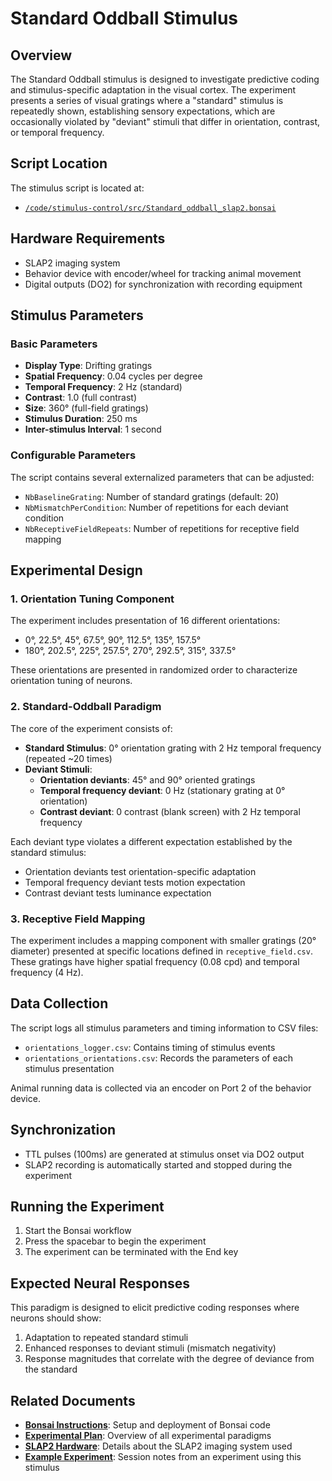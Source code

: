 # Standard Oddball Stimulus

## Overview

The Standard Oddball stimulus is designed to investigate predictive coding and stimulus-specific adaptation in the visual cortex. The experiment presents a series of visual gratings where a "standard" stimulus is repeatedly shown, establishing sensory expectations, which are occasionally violated by "deviant" stimuli that differ in orientation, contrast, or temporal frequency.

## Script Location

The stimulus script is located at:
- [`/code/stimulus-control/src/Standard_oddball_slap2.bonsai`](https://github.com/AllenNeuralDynamics/openscope-community-predictive-processing/blob/main/code/stimulus-control/src/Standard_oddball_slap2.bonsai)

## Hardware Requirements

- SLAP2 imaging system
- Behavior device with encoder/wheel for tracking animal movement
- Digital outputs (DO2) for synchronization with recording equipment

## Stimulus Parameters

### Basic Parameters
- **Display Type**: Drifting gratings
- **Spatial Frequency**: 0.04 cycles per degree
- **Temporal Frequency**: 2 Hz (standard)
- **Contrast**: 1.0 (full contrast)
- **Size**: 360° (full-field gratings)
- **Stimulus Duration**: 250 ms
- **Inter-stimulus Interval**: 1 second

### Configurable Parameters
The script contains several externalized parameters that can be adjusted:
- `NbBaselineGrating`: Number of standard gratings (default: 20)
- `NbMismatchPerCondition`: Number of repetitions for each deviant condition
- `NbReceptiveFieldRepeats`: Number of repetitions for receptive field mapping

## Experimental Design

### 1. Orientation Tuning Component
The experiment includes presentation of 16 different orientations:
- 0°, 22.5°, 45°, 67.5°, 90°, 112.5°, 135°, 157.5°
- 180°, 202.5°, 225°, 257.5°, 270°, 292.5°, 315°, 337.5°

These orientations are presented in randomized order to characterize orientation tuning of neurons.

### 2. Standard-Oddball Paradigm
The core of the experiment consists of:

- **Standard Stimulus**: 0° orientation grating with 2 Hz temporal frequency (repeated ~20 times)
- **Deviant Stimuli**: 
    - **Orientation deviants**: 45° and 90° oriented gratings
    - **Temporal frequency deviant**: 0 Hz (stationary grating at 0° orientation)
    - **Contrast deviant**: 0 contrast (blank screen) with 2 Hz temporal frequency

Each deviant type violates a different expectation established by the standard stimulus:
- Orientation deviants test orientation-specific adaptation
- Temporal frequency deviant tests motion expectation
- Contrast deviant tests luminance expectation

### 3. Receptive Field Mapping
The experiment includes a mapping component with smaller gratings (20° diameter) presented at specific locations defined in `receptive_field.csv`. These gratings have higher spatial frequency (0.08 cpd) and temporal frequency (4 Hz).

## Data Collection

The script logs all stimulus parameters and timing information to CSV files:
- `orientations_logger.csv`: Contains timing of stimulus events
- `orientations_orientations.csv`: Records the parameters of each stimulus presentation

Animal running data is collected via an encoder on Port 2 of the behavior device.

## Synchronization
- TTL pulses (100ms) are generated at stimulus onset via DO2 output
- SLAP2 recording is automatically started and stopped during the experiment

## Running the Experiment
1. Start the Bonsai workflow
2. Press the spacebar to begin the experiment
3. The experiment can be terminated with the End key

## Expected Neural Responses
This paradigm is designed to elicit predictive coding responses where neurons should show:
1. Adaptation to repeated standard stimuli
2. Enhanced responses to deviant stimuli (mismatch negativity)
3. Response magnitudes that correlate with the degree of deviance from the standard

## Related Documents

- **[Bonsai Instructions](bonsai_instructions.md)**: Setup and deployment of Bonsai code
- **[Experimental Plan](../experimental-plan.md)**: Overview of all experimental paradigms
- **[SLAP2 Hardware](../hardware/allen_institute_slap2_hardware.md)**: Details about the SLAP2 imaging system used
- **[Example Experiment](../experiments/allen_institute_794237_2025-04-03.md)**: Session notes from an experiment using this stimulus
